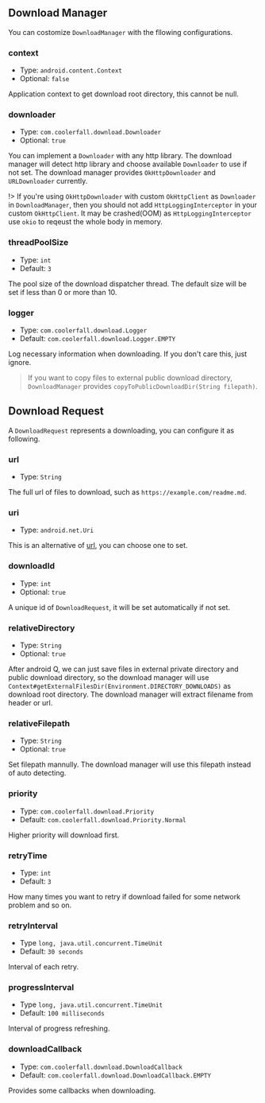 ## Download Manager

You can costomize `DownloadManager` with the fllowing configurations.


### context

* Type: `android.content.Context`
* Optional: `false`

Application context to get download root directory, this cannot be null.

### downloader

* Type: `com.coolerfall.download.Downloader`
* Optional: `true`

You can implement a `Downloader` with any http library. The download manager will detect http library and choose available `Downloader` to use if not set. The download manager provides `OkHttpDownloader` and `URLDownloader` currently.

!> If you're using `OkHttpDownloader` with custom `OkHttpClient` as `Downloader` in `DownloadManager`, then you should not add `HttpLoggingInterceptor` in your custom `OkHttpClient`. It may be crashed(OOM) as `HttpLoggingInterceptor ` use `okio` to reqeust the whole body in memory.

### threadPoolSize

* Type: `int`
* Default: `3`

The pool size of the download dispatcher thread. The default size will be set if less than 0 or more than 10. 

### logger

* Type: `com.coolerfall.download.Logger`
* Default: `com.coolerfall.download.Logger.EMPTY`

Log necessary information when downloading. If you don't care this, just ignore.

> If you want to copy files to external public download directory, `DownloadManager` provides `copyToPublicDownloadDir(String filepath)`.


## Download Request

A `DownloadRequest` represents a downloading, you can configure it as following.

### url

* Type: `String`

The full url of files to download, such as `https://example.com/readme.md`.

### uri

* Type: `android.net.Uri`

This is an alternative of [url](#url), you can choose one to set.

### downloadId

* Type: `int`
* Optional: `true`

A unique id of `DownloadRequest`, it will be set automatically if not set.

### relativeDirectory

* Type: `String`
* Optional: `true`

After android Q, we can just save files in external private directory and public download directory, so the download manager will use `Context#getExternalFilesDir(Environment.DIRECTORY_DOWNLOADS)` as download root directory. The download manager will extract filename from header or url.

### relativeFilepath

* Type: `String`
* Optional: `true`

Set filepath mannully. The download manager will use this filepath instead of auto detecting.

### priority

* Type: `com.coolerfall.download.Priority`
* Default: `com.coolerfall.download.Priority.Normal`

Higher priority will download first.

### retryTime

* Type: `int`
* Default: `3`

How many times you want to retry if download failed for some network problem and so on.

### retryInterval

* Type `long, java.util.concurrent.TimeUnit`
* Default: `30 seconds`

Interval of each retry.

### progressInterval

* Type `long, java.util.concurrent.TimeUnit`
* Default: `100 milliseconds`

Interval of progress refreshing.

### downloadCallback

* Type: `com.coolerfall.download.DownloadCallback`
* Default: `com.coolerfall.download.DownloadCallback.EMPTY`

Provides some callbacks when downloading.

